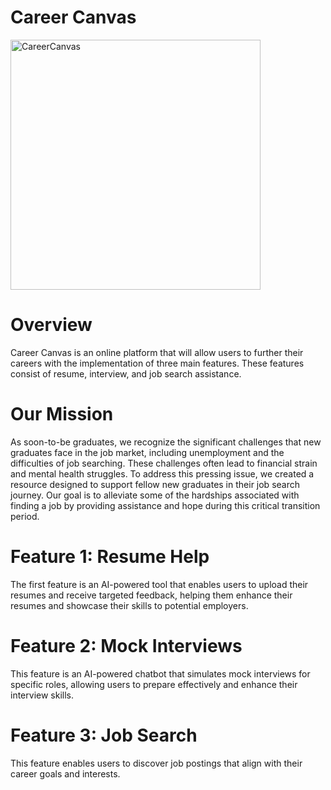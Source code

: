 
# Career Canvas
<img src="https://github.com/shriyanadavi/Career-Canvas/assets/37775583/b208dd2f-6098-41de-a489-2e556d78d83e" alt="CareerCanvas" width="400">


# Overview 
Career Canvas is an online platform that will allow users to further their careers with the implementation of three main features. These features consist of resume, interview, and job search assistance. 

# Our Mission 
As soon-to-be graduates, we recognize the significant challenges that new graduates face in the job market, including unemployment and the difficulties of job searching. These challenges often lead to financial strain and mental health struggles. To address this pressing issue, we created a resource designed to support fellow new graduates in their job search journey. Our goal is to alleviate some of the hardships associated with finding a job by providing assistance and hope during this critical transition period.

# Feature 1: Resume Help
The first feature is an AI-powered tool that enables users to upload their resumes and receive targeted feedback, helping them enhance their resumes and showcase their skills to potential employers.

# Feature 2: Mock Interviews
This feature is an AI-powered chatbot that simulates mock interviews for specific roles, allowing users to prepare effectively and enhance their interview skills.

# Feature 3: Job Search
This feature enables users to discover job postings that align with their career goals and interests.
